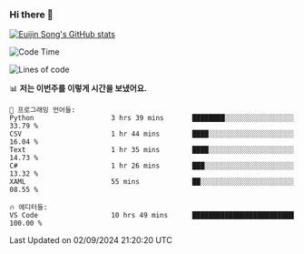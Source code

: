 ### Hi there 👋

[![Euijin Song's GitHub stats](https://github-readme-stats.vercel.app/api?username=lstar2397&count_private=true&show_icons=true&theme=tokyonight&locale=kr)](https://github.com/anuraghazra/github-readme-stats)

<!--START_SECTION:waka-->
![Code Time](http://img.shields.io/badge/Code%20Time-363%20hrs%2026%20mins-blue)

![Lines of code](https://img.shields.io/badge/%EC%A0%80%EB%8A%94%20%EC%97%AC%ED%83%9C%EA%B9%8C%EC%A7%80%20-635.2%20thousand%20%EC%A4%84%EC%9D%98%20%EC%BD%94%EB%93%9C%EB%A5%BC%20%EC%9E%91%EC%84%B1%ED%96%88%EC%96%B4%EC%9A%94.-blue)

📊 **저는 이번주를 이렇게 시간을 보냈어요.** 

```text
💬 프로그래밍 언어들: 
Python                   3 hrs 39 mins       ████████░░░░░░░░░░░░░░░░░   33.79 % 
CSV                      1 hr 44 mins        ████░░░░░░░░░░░░░░░░░░░░░   16.04 % 
Text                     1 hr 35 mins        ████░░░░░░░░░░░░░░░░░░░░░   14.73 % 
C#                       1 hr 26 mins        ███░░░░░░░░░░░░░░░░░░░░░░   13.32 % 
XAML                     55 mins             ██░░░░░░░░░░░░░░░░░░░░░░░   08.55 % 

🔥 에디터들: 
VS Code                  10 hrs 49 mins      █████████████████████████   100.00 % 
```


 Last Updated on 02/09/2024 21:20:20 UTC
<!--END_SECTION:waka-->

<!--
**lstar2397/lstar2397** is a ✨ _special_ ✨ repository because its `README.md` (this file) appears on your GitHub profile.

Here are some ideas to get you started:

- 🔭 I’m currently working on ...
- 🌱 I’m currently learning ...
- 👯 I’m looking to collaborate on ...
- 🤔 I’m looking for help with ...
- 💬 Ask me about ...
- 📫 How to reach me: ...
- 😄 Pronouns: ...
- ⚡ Fun fact: ...
-->
